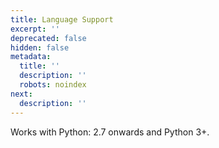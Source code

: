 ```yaml
---
title: Language Support
excerpt: ''
deprecated: false
hidden: false
metadata:
  title: ''
  description: ''
  robots: noindex
next:
  description: ''
---
```

Works with Python: 2.7 onwards and Python 3+.